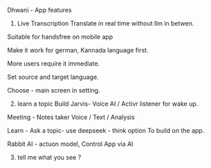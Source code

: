 Dhwani - App features 

1. Live Transcription 
Translate in real time without llm in betwen.

Suitable for handsfree on mobile app
 
Make it work for german,  Kannada language first. 

More users require it immediate. 

Set source and target language.


Choose - main screen in setting.


2. learn a topic 
Build Jarvis- Voice AI / Activr listener for wake up.

Meeting - Notes taker
Voice / Text / Analysis 

Learn - 
Ask a topic- use deepseek - think option 
To build on the app.


Rabbit AI - actuon model,
Control App via AI 

3. tell me what you see ?
